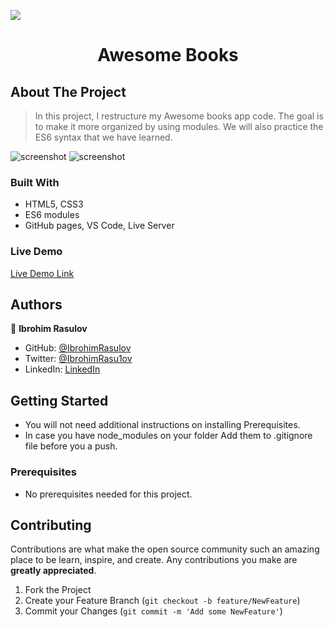 ![](https://img.shields.io/badge/Microverse-blueviolet)

<h1 align="center">Awesome Books</h1>

## About The Project

> In this project, I restructure my Awesome books app code. The goal is to make it more organized by using modules. We will also practice the ES6 syntax that we have learned.

![screenshot](Assets/Screenshot1.png)
![screenshot](Assets/Screenshot2.png)

### Built With

- HTML5, CSS3
- ES6 modules
- GitHub pages, VS Code, Live Server

### Live Demo

[Live Demo Link]( https://vabuyia.github.io/AwesomeBooks-with-ES6/)

## Authors

👤 **Ibrohim Rasulov**

- GitHub: [@IbrohimRasulov](https://github.com/IbrohimRasulov)
- Twitter: [@IbrohimRasu1ov](https://twitter.com/IbrohimRasu1ov)
- LinkedIn: [LinkedIn](https://www.linkedin.com/in/ibrohim-rasulov-a88352209/)

## Getting Started

- You will not need additional instructions on installing Prerequisites.
- In case you have node_modules on your folder Add them to .gitignore file before you a push.

### Prerequisites

- No prerequisites needed for this project.

## Contributing

Contributions are what make the open source community such an amazing place to be learn, inspire, and create. Any contributions you make are **greatly appreciated**.

1. Fork the Project
2. Create your Feature Branch (`git checkout -b feature/NewFeature`)
3. Commit your Changes (`git commit -m 'Add some NewFeature'`)
